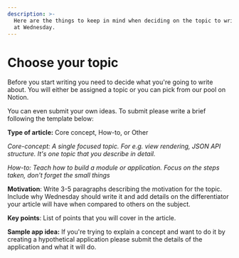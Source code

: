 ```yaml
---
description: >-
  Here are the things to keep in mind when deciding on the topic to write about
  at Wednesday.
---
```


# Choose your topic

Before you start writing you need to decide what you're going to write about. You will either be assigned a topic or you can pick from our pool on Notion.

You can even submit your own ideas. To submit please write a brief following the template below:

**Type of article:** Core concept, How-to, or Other

_Core-concept: A single focused topic. For e.g. view rendering, JSON API structure. It's one topic that you describe in detail._

_How-to: Teach how to build a module or application. Focus on the steps taken, don't forget the small things_

**Motivation**: Write 3-5 paragraphs describing the motivation for the topic. Include why Wednesday should write it and add details on the differentiator your article will have when compared to others on the subject.

**Key points**: List of points that you will cover in the article.

**Sample app idea:** If you're trying to explain a concept and want to do it by creating a hypothetical application please submit the details of the application and what it will do.
